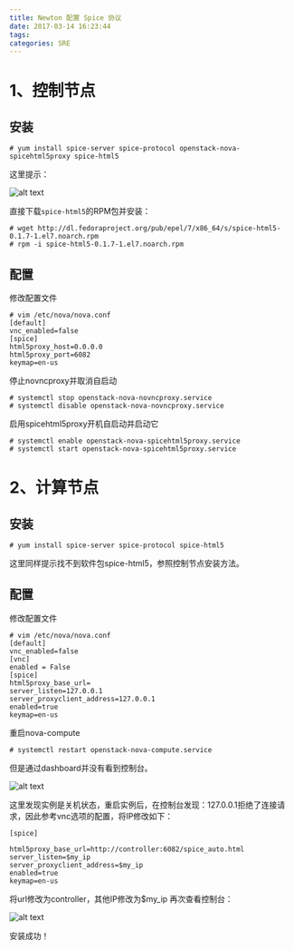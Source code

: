 ```yaml
---
title: Newton 配置 Spice 协议
date: 2017-03-14 16:23:44
tags:
categories: SRE
---
```

# 1、控制节点 #

## 安装 ##

	# yum install spice-server spice-protocol openstack-nova-spicehtml5proxy spice-html5

<!-- more -->

这里提示：

![alt text](/images/spice1.png)

直接下载`spice-html5`的RPM包并安装：

	# wget http://dl.fedoraproject.org/pub/epel/7/x86_64/s/spice-html5-0.1.7-1.el7.noarch.rpm
	# rpm -i spice-html5-0.1.7-1.el7.noarch.rpm

## 配置 ##

修改配置文件

	# vim /etc/nova/nova.conf
	[default]
	vnc_enabled=false
	[spice]
	html5proxy_host=0.0.0.0
	html5proxy_port=6082
	keymap=en-us

停止novncproxy并取消自启动

	# systemctl stop openstack-nova-novncproxy.service
	# systemctl disable openstack-nova-novncproxy.service

启用spicehtml5proxy开机自启动并启动它

	# systemctl enable openstack-nova-spicehtml5proxy.service
	# systemctl start openstack-nova-spicehtml5proxy.service

# 2、计算节点 #

## 安装 ##

	# yum install spice-server spice-protocol spice-html5

这里同样提示找不到软件包spice-html5，参照控制节点安装方法。

## 配置 ##

修改配置文件

    # vim /etc/nova/nova.conf
    [default]
    vnc_enabled=false
    [vnc]
    enabled = False
    [spice]
    html5proxy_base_url=
    server_listen=127.0.0.1
    server_proxyclient_address=127.0.0.1
    enabled=true
    keymap=en-us

重启nova-compute

    # systemctl restart openstack-nova-compute.service

但是通过dashboard并没有看到控制台。

![alt text](/images/spice2.png)

这里发现实例是关机状态，重启实例后，在控制台发现：127.0.0.1拒绝了连接请求，因此参考vnc选项的配置，将IP修改如下：

	[spice]

	html5proxy_base_url=http://controller:6082/spice_auto.html
	server_listen=$my_ip
	server_proxyclient_address=$my_ip
	enabled=true
	keymap=en-us

将url修改为controller，其他IP修改为$my_ip
再次查看控制台：

![alt text](/images/spice4.png)

安装成功！



